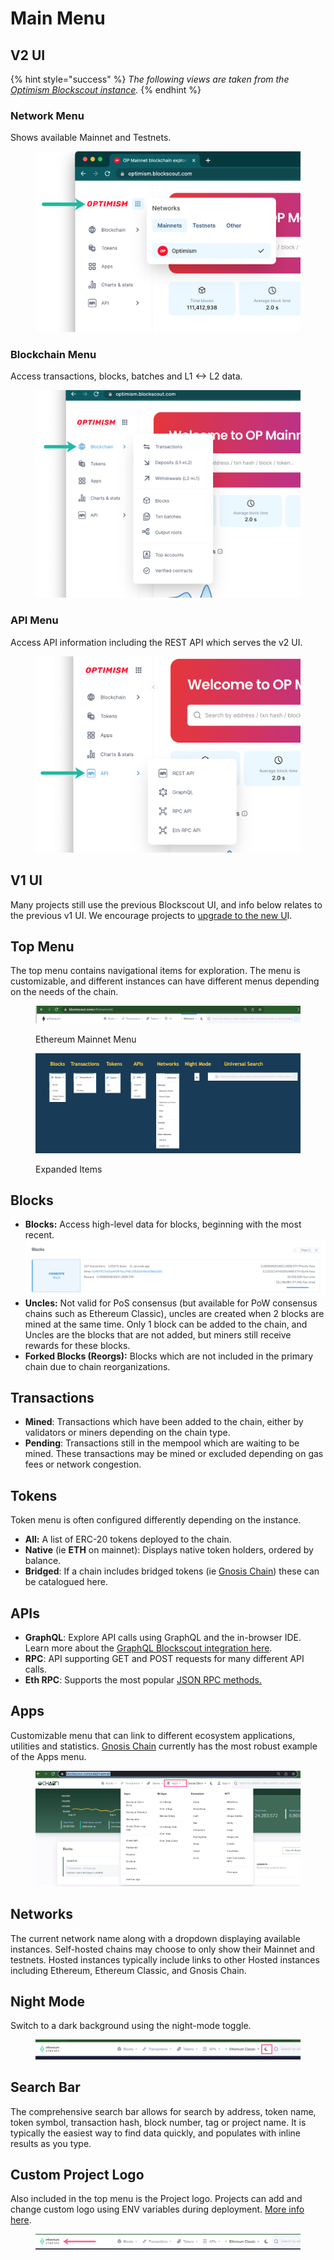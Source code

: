 # Main Menu

## V2 UI

{% hint style="success" %}
_The following views are taken from the_ [_Optimism Blockscout instance_](https://optimism.blockscout.com/)_._
{% endhint %}

### Network Menu

Shows available Mainnet and Testnets.

<figure><img src="../../.gitbook/assets/optimism-networks-menu.png" alt=""><figcaption></figcaption></figure>

### Blockchain Menu

Access transactions, blocks, batches and L1 <-> L2 data.

<figure><img src="../../.gitbook/assets/optimism-blockschain-menu.png" alt=""><figcaption></figcaption></figure>

### API Menu

Access API information including the REST API which serves the v2 UI.

<figure><img src="../../.gitbook/assets/optimism-api-menu.png" alt=""><figcaption></figcaption></figure>

## V1 UI

Many projects still use the previous Blockscout UI, and info below relates to the previous v1 UI. We encourage projects to [upgrade to the new U](../../setup-and-run-blockscout/deployment/frontend-migration/)I.

## Top Menu

The top menu contains navigational items for exploration. The menu is customizable, and different instances can have different menus depending on the needs of the chain.

<figure><img src="../../.gitbook/assets/top1.png" alt=""><figcaption><p>Ethereum Mainnet Menu</p></figcaption></figure>

<figure><img src="../../.gitbook/assets/Top-menu-items.png" alt=""><figcaption><p>Expanded Items</p></figcaption></figure>

## Blocks

* **Blocks:** Access high-level data for blocks, beginning with the most recent.\
  <img src="../../.gitbook/assets/blocks-1.png" alt="" data-size="original">
* **Uncles:** Not valid for PoS consensus (but available for PoW consensus chains such as Ethereum Classic), uncles are created when 2 blocks are mined at the same time. Only 1 block can be added to the chain, and Uncles are the blocks that are not added, but miners still receive rewards for these blocks.
* **Forked Blocks (Reorgs):** Blocks which are not included in the primary chain due to chain reorganizations.

## Transactions

* **Mined**: Transactions which have been added to the chain, either by validators or miners depending on the chain type.
* **Pending**: Transactions still in the mempool which are waiting to be mined. These transactions may be mined or excluded depending on gas fees or network congestion.

## Tokens

Token menu is often configured differently depending on the instance.

* **All:** A list of ERC-20 tokens deployed to the chain.
* **Native** (ie **ETH** on mainnet): Displays native token holders, ordered by balance.
* **Bridged**: If a chain includes bridged tokens (ie [Gnosis Chain](https://gnosis.blockscout.com/)) these can be catalogued here.

## APIs

* **GraphQL**: Explore API calls using GraphQL and the in-browser IDE. Learn more about the [GraphQL Blockscout integration here](../../developer-support/api/graphql.md).
* **RPC**: API supporting GET and POST requests for many different API calls.
* **Eth RPC**: Supports the most popular [JSON RPC methods.](https://ethereum.github.io/execution-apis/api-documentation/)

## Apps

Customizable menu that can link to different ecosystem applications, utilities and statistics. [Gnosis Chain](https://gnosis.blockscout.com/) currently has the most robust example of the Apps menu.

<figure><img src="../../.gitbook/assets/Apps.png" alt=""><figcaption></figcaption></figure>

## Networks

The current network name along with a dropdown displaying available instances. Self-hosted chains may choose to only show their Mainnet and testnets. Hosted instances typically include links to other Hosted instances including Ethereum, Ethereum Classic, and Gnosis Chain.

## Night Mode

Switch to a dark background using the night-mode toggle.

<figure><img src="../../.gitbook/assets/night-mode.png" alt=""><figcaption></figcaption></figure>

## Search Bar

The comprehensive search bar allows for search by address, token name, token symbol, transaction hash, block number, tag or project name. It is typically the easiest way to find data quickly, and populates with inline results as you type.

## Custom Project Logo

Also included in the top menu is the Project logo. Projects can add and change custom logo using ENV variables during deployment. [More info here](../../setup-and-run-blockscout/configuration-options/branding-configs.md).

<figure><img src="../../.gitbook/assets/customizable-logo (1).png" alt=""><figcaption></figcaption></figure>
